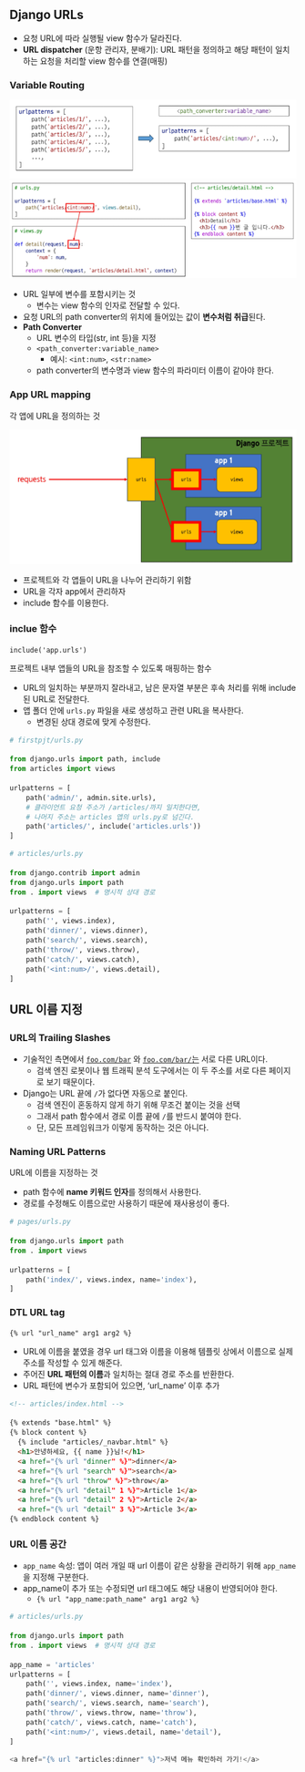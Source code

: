 ## Django URLs

- 요청 URL에 따라 실행될 view 함수가 달라진다.
- **URL dispatcher** (운항 관리자, 분배기): URL 패턴을 정의하고 해당 패턴이 일치하는 요청을 처리할 view 함수를 연결(매핑)

### Variable Routing

![variable routing](../images/urls_1.png)
![variable routing](../images/urls_2.png)

- URL 일부에 변수를 포함시키는 것
    - 변수는 view 함수의 인자로 전달할 수 있다.
- 요청 URL의 path converter의 위치에 들어있는 값이 **변수처럼 취급**된다.
- **Path Converter**
    - URL 변수의 타입(str, int 등)을 지정
    - `<path_converter:variable_name>`
        - 예시: `<int:num>`, `<str:name>`
    - path converter의 변수명과 view 함수의 파라미터 이름이 같아야 한다.

### App URL mapping

각 앱에 URL을 정의하는 것

![app url mapping](../images/urls_3.png)

- 프로젝트와 각 앱들이 URL을 나누어 관리하기 위함
- URL을 각자 app에서 관리하자
- include 함수를 이용한다.

### inclue 함수

`include('app.urls')`

프로젝트 내부 앱들의 URL을 참조할 수 있도록 매핑하는 함수

- URL의 일치하는 부분까지 잘라내고, 남은 문자열 부분은 후속 처리를 위해 include된 URL로 전달한다.
- 앱 폴더 안에 `urls.py` 파일을 새로 생성하고 관련 URL을 복사한다.
    - 변경된 상대 경로에 맞게 수정한다.

```python
# firstpjt/urls.py

from django.urls import path, include
from articles import views

urlpatterns = [
    path('admin/', admin.site.urls),
    # 클라이언트 요청 주소가 /articles/까지 일치한다면,
    # 나머지 주소는 articles 앱의 urls.py로 넘긴다.
    path('articles/', include('articles.urls'))
]
```

```python
# articles/urls.py

from django.contrib import admin
from django.urls import path
from . import views  # 명시적 상대 경로

urlpatterns = [
    path('', views.index),
    path('dinner/', views.dinner),
    path('search/', views.search),
    path('throw/', views.throw),
    path('catch/', views.catch),
    path('<int:num>/', views.detail),
]
```

## URL 이름 지정

### URL의 Trailing Slashes

- 기술적인 측면에서 [`foo.com/bar`](http://foo.com/bar) 와 [`foo.com/bar/`는](http://foo.com/bar/는) 서로 다른 URL이다.
    - 검색 엔진 로봇이나 웹 트래픽 분석 도구에서는 이 두 주소를 서로 다른 페이지로 보기 때문이다.
- Django는 URL 끝에 `/`가 없다면 자동으로 붙인다.
    - 검색 엔진이 혼동하지 않게 하기 위해 무조건 붙이는 것을 선택
    - 그래서 path 함수에서 경로 이름 끝에 `/`를 반드시 붙여야 한다.
    - 단, 모든 프레임워크가 이렇게 동작하는 것은 아니다.

### Naming URL Patterns

URL에 이름을 지정하는 것

- path 함수에 **name 키워드 인자**를 정의해서 사용한다.
- 경로를 수정해도 이름으로만 사용하기 때문에 재사용성이 좋다.

```python
# pages/urls.py

from django.urls import path
from . import views

urlpatterns = [
    path('index/', views.index, name='index'),
]
```

### DTL URL tag

`{% url "url_name" arg1 arg2 %}`

- URL에 이름을 붙였을 경우 url 태그와 이름을 이용해 템플릿 상에서 이름으로 실제 주소를 작성할 수 있게 해준다.
- 주어진 **URL 패턴의 이름**과 일치하는 절대 경로 주소를 반환한다.
- URL 패턴에 변수가 포함되어 있으면, ‘url_name’ 이후 추가

```html
<!-- articles/index.html -->

{% extends "base.html" %}
{% block content %}
  {% include "articles/_navbar.html" %}
  <h1>안녕하세요, {{ name }}님!</h1>
  <a href="{% url "dinner" %}">dinner</a>
  <a href="{% url "search" %}">search</a>
  <a href="{% url "throw" %}">throw</a>
  <a href="{% url "detail" 1 %}">Article 1</a>
  <a href="{% url "detail" 2 %}">Article 2</a>
  <a href="{% url "detail" 3 %}">Article 3</a>
{% endblock content %}
```

### URL 이름 공간

- `app_name` 속성: 앱이 여러 개일 때 url 이름이 같은 상황을 관리하기 위해 `app_name`을 지정해 구분한다.
- app_name이 추가 또는 수정되면 url 태그에도 해당 내용이 반영되어야 한다.
    - `{% url "app_name:path_name" arg1 arg2 %}`

```python
# articles/urls.py

from django.urls import path
from . import views  # 명시적 상대 경로

app_name = 'articles'
urlpatterns = [
    path('', views.index, name='index'),
    path('dinner/', views.dinner, name='dinner'),
    path('search/', views.search, name='search'),
    path('throw/', views.throw, name='throw'),
    path('catch/', views.catch, name='catch'),
    path('<int:num>/', views.detail, name='detail'),
]
```

```python
<a href="{% url "articles:dinner" %}">저녁 메뉴 확인하러 가기!</a>
```
